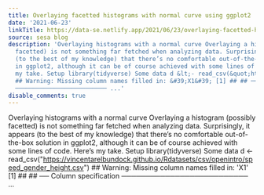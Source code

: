 ```yaml
---
title: Overlaying facetted histograms with normal curve using ggplot2
date: '2021-06-23'
linkTitle: https://data-se.netlify.app/2021/06/23/overlaying-facetted-histograms-with-normal-curve-using-ggplot2/
source: sesa blog
description: 'Overlaying histograms with a normal curve Overlaying a histogram (possibly
  facetted) is not something far fetched when analyzing data. Surprisingly, it appears
  (to the best of my knowledge) that there’s no comfortable out-of-the-box solution
  in ggplot2, although it can be of course achieved with some lines of code. Here’s
  my take. Setup library(tidyverse) Some data d &lt;- read_csv(&quot;https://vincentarelbundock.github.io/Rdatasets/csv/openintro/speed_gender_height.csv&quot;)
  ## Warning: Missing column names filled in: &#39;X1&#39; [1] ## ## ── Column specification
  ────────────────────────── ...'
disable_comments: true
---
```

Overlaying histograms with a normal curve Overlaying a histogram (possibly facetted) is not something far fetched when analyzing data. Surprisingly, it appears (to the best of my knowledge) that there’s no comfortable out-of-the-box solution in ggplot2, although it can be of course achieved with some lines of code. Here’s my take. Setup library(tidyverse) Some data d &lt;- read_csv(&quot;https://vincentarelbundock.github.io/Rdatasets/csv/openintro/speed_gender_height.csv&quot;) ## Warning: Missing column names filled in: &#39;X1&#39; [1] ## ## ── Column specification ────────────────────────── ...